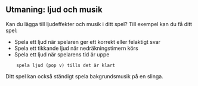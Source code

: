 ## Utmaning: ljud och musik

Kan du lägga till ljudeffekter och musik i ditt spel? Till exempel kan du få ditt spel:

+ Spela ett ljud när spelaren ger ett korrekt eller felaktigt svar
+ Spela ett tikkande ljud när nedräkningstimern körs
+ Spela ett ljud när spelarens tid är uppe

```blocks3
    spela ljud (pop v) tills det är klart
```

Ditt spel kan också ständigt spela bakgrundsmusik på en slinga.